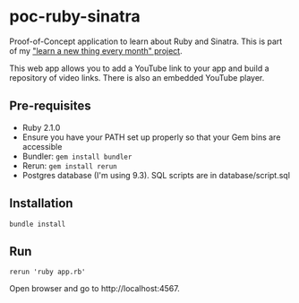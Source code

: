 # poc-ruby-sinatra

Proof-of-Concept application to learn about Ruby and Sinatra. This is part of my ["learn a new thing every month" project](http://leeprovoost.github.io/). 

This web app allows you to add a YouTube link to your app and build a repository of video links. There is also an embedded YouTube player.

## Pre-requisites

* Ruby 2.1.0
* Ensure you have your PATH set up properly so that your Gem bins are accessible
* Bundler: `gem install bundler`
* Rerun: `gem install rerun`
* Postgres database (I'm using 9.3). SQL scripts are in database/script.sql

## Installation

```bundle install```

## Run

```rerun 'ruby app.rb'```

Open browser and go to http://localhost:4567.